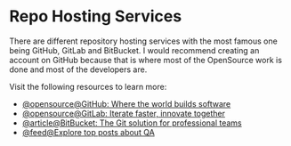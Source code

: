 # Repo Hosting Services

There are different repository hosting services with the most famous one being GitHub, GitLab and BitBucket. I would recommend creating an account on GitHub because that is where most of the OpenSource work is done and most of the developers are.

Visit the following resources to learn more:

- [@opensource@GitHub: Where the world builds software](https://github.com)
- [@opensource@GitLab: Iterate faster, innovate together](https://gitlab.com)
- [@article@BitBucket: The Git solution for professional teams](https://bitbucket.com)
- [@feed@Explore top posts about QA](https://app.daily.dev/tags/qa?ref=roadmapsh)
